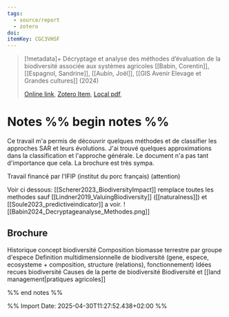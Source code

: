 ```yaml
---
tags:
  - source/report
  - zotero
doi: 
itemKey: CGC3VHSF
---
```

>[!metadata]+
> Décryptage et analyse des méthodes d’évaluation de la biodiversité associée aux systèmes agricoles
> [[Babin, Corentin]], [[Espagnol, Sandrine]], [[Aubin, Joël]], 
> [[GIS Avenir Elevage et Grandes cultures]] (2024)
> 
> [Online link](https://hal.inrae.fr/hal-04921993), [Zotero Item](zotero://select/library/items/CGC3VHSF), [Local pdf](file://C:/Users/aburg/Documents/references/zotero/storage/Y2HBHC3M/2024%20Babin%20-%20Analyse%20et%20décryptage%20des%20méthodes%20évaluation%20biodiversité.pdf), 

# Notes %% begin notes %% 
Ce travail m'a permis de découvrir quelques méthodes et de classifier les approches SAR et leurs évolutions.
J'ai trouvé quelques approximations dans la classification et l'approche générale. Le document n'a pas tant d'importance que cela.
La brochure est très sympa.

Travail financé par l'IFIP (institut du porc français) (attention)

Voir ci dessous: [[Scherer2023_BiodiversityImpact]] remplace toutes les methodes sauf [[Lindner2019_ValuingBiodiversity]] ([[naturalness]]) et [[Soule2023_predictiveindicator]] a voir.
![[Babin2024_Decryptageanalyse_Methodes.png]]
## Brochure
Historique concept biodiversité
Composition biomasse terrestre par groupe d'espece
Definition multidimensionnelle de biodiversité (gene, espece, ecosysteme + composition, structure (relations), fonctionnement)
Idées recues biodiversité
Causes de la perte de biodiversité
Biodiversité et [[land management|pratiques agricoles]]


%% end notes %%




%% Import Date: 2025-04-30T11:27:52.438+02:00 %%
